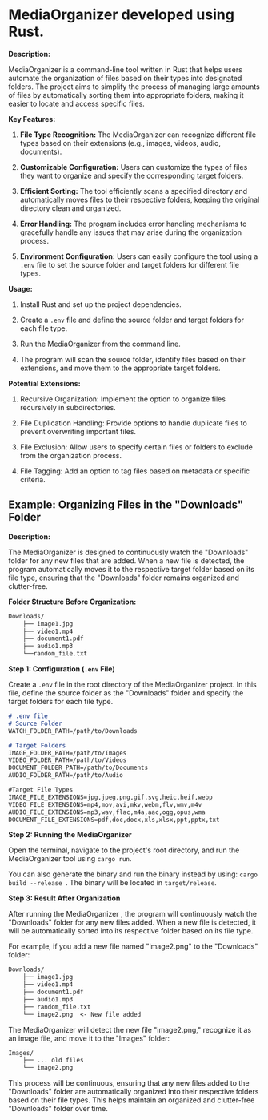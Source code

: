 # MediaOrganizer developed using Rust.
**Description:**

MediaOrganizer is a command-line tool written in Rust that helps users automate the organization of files based on their types into designated folders. The project aims to simplify the process of managing large amounts of files by automatically sorting them into appropriate folders, making it easier to locate and access specific files.

**Key Features:**

1.  **File Type Recognition:** The MediaOrganizer can recognize different file types based on their extensions (e.g., images, videos, audio, documents).

2.  **Customizable Configuration:** Users can customize the types of files they want to organize and specify the corresponding target folders.

3.  **Efficient Sorting:** The tool efficiently scans a specified directory and automatically moves files to their respective folders, keeping the original directory clean and organized.

4.  **Error Handling:** The program includes error handling mechanisms to gracefully handle any issues that may arise during the organization process.

5.  **Environment Configuration:** Users can easily configure the tool using a `.env` file to set the source folder and target folders for different file types.


**Usage:**

1.  Install Rust and set up the project dependencies.

2.  Create a `.env` file and define the source folder and target folders for each file type.

3.  Run the MediaOrganizer from the command line.

4.  The program will scan the source folder, identify files based on their extensions, and move them to the appropriate target folders.


**Potential Extensions:**

1.  Recursive Organization: Implement the option to organize files recursively in subdirectories.

2.  File Duplication Handling: Provide options to handle duplicate files to prevent overwriting important files.

3.  File Exclusion: Allow users to specify certain files or folders to exclude from the organization process.

4.  File Tagging: Add an option to tag files based on metadata or specific criteria.


## Example: Organizing Files in the "Downloads" Folder

**Description:**

The MediaOrganizer is designed to continuously watch the "Downloads" folder for any new files that are added. When a new file is detected, the program automatically moves it to the respective target folder based on its file type, ensuring that the "Downloads" folder remains organized and clutter-free.

**Folder Structure Before Organization:**

```markdown
Downloads/
    ├── image1.jpg
    ├── video1.mp4
    ├── document1.pdf
    ├── audio1.mp3
    └──random_file.txt
```

**Step 1: Configuration (`.env` File)**

Create a `.env` file in the root directory of the MediaOrganizer project. In this file, define the source folder as the "Downloads" folder and specify the target folders for each file type.

```markdown
# .env file  
# Source Folder  
WATCH_FOLDER_PATH=/path/to/Downloads 

# Target Folders  
IMAGE_FOLDER_PATH=/path/to/Images 
VIDEO_FOLDER_PATH=/path/to/Videos 
DOCUMENT_FOLDER_PATH=/path/to/Documents 
AUDIO_FOLDER_PATH=/path/to/Audio

#Target File Types
IMAGE_FILE_EXTENSIONS=jpg,jpeg,png,gif,svg,heic,heif,webp  
VIDEO_FILE_EXTENSIONS=mp4,mov,avi,mkv,webm,flv,wmv,m4v  
AUDIO_FILE_EXTENSIONS=mp3,wav,flac,m4a,aac,ogg,opus,wma  
DOCUMENT_FILE_EXTENSIONS=pdf,doc,docx,xls,xlsx,ppt,pptx,txt
```

**Step 2: Running the MediaOrganizer**

Open the terminal, navigate to the project's root directory, and run the MediaOrganizer tool using `cargo run`.

You can also generate the binary and run the binary instead by using:  `cargo build --release
`.
The binary will be located in `target/release`.

**Step 3: Result After Organization**

After running the MediaOrganizer , the program will continuously watch the "Downloads" folder for any new files added. When a new file is detected, it will be automatically sorted into its respective folder based on its file type.

For example, if you add a new file named "image2.png" to the "Downloads" folder:
```markdown
Downloads/
    ├── image1.jpg
    ├── video1.mp4
    ├── document1.pdf
	├── audio1.mp3
    ├── random_file.txt
    └── image2.png  <- New file added
```
The MediaOrganizer will detect the new file "image2.png," recognize it as an image file, and move it to the "Images" folder:
```markdown
Images/
    ├── ... old files
    └── image2.png
```

This process will be continuous, ensuring that any new files added to the "Downloads" folder are automatically organized into their respective folders based on their file types. This helps maintain an organized and clutter-free "Downloads" folder over time.
